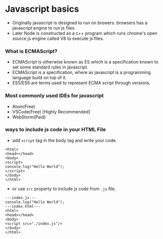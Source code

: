 # Javascript basics
- Originally javascript is designed to run on browers. browsers has a javascript engine to run js files.
- Later Node is constructed as a c++ program which runs chrome's open source js engine called V8 to execute js files.

### What is ECMAScript?
- ECMAScript is otherwise known as ES which is a specification known to set some standard rules in javascript.
- ECMAScript is a specification, where as javascript is a programming language build on top of it.
- ES5/ES6 are terms used to represent ECMA script through versions.

### Most commonly used IDEs for javascript
- Atom(Free)
- VSCode(Free) [Highly Recommended]
- WebStorm(Paid)

### ways to include js code in your HTML File
- add `script` tag in the body tag and write your code.
``` 
<html>
<head></head>
<body>
<script>
console.log("Hello World");
</script>
</body>
</html>
```
- or use `src` property to include js code from `.js` file.

``` 
---index.js---
console.log("Hello World");
---index.html---
<html>
<head></head>
<body>
<script src="./index.js"/>
</body>
</html>

```
